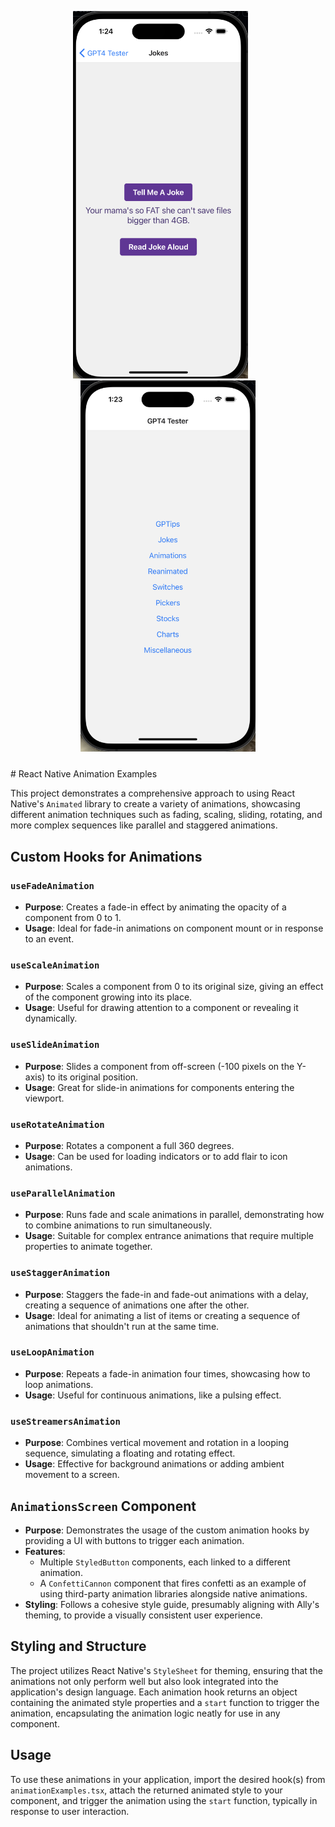 <p align="center" style="margin-bottom: 24px">
  <img src="JokesPic.png" alt="a screenshot of some joke feature of an iOS app" width="280" style="margin-right: 24px;"/>
  <img src="HomePic.png" alt="a screenshot of the home page of GPT4-Tester" width="280"/>
</p>
# React Native Animation Examples

This project demonstrates a comprehensive approach to using React Native's `Animated` library to create a variety of animations, showcasing different animation techniques such as fading, scaling, sliding, rotating, and more complex sequences like parallel and staggered animations.

## Custom Hooks for Animations

### `useFadeAnimation`

- **Purpose**: Creates a fade-in effect by animating the opacity of a component from 0 to 1.
- **Usage**: Ideal for fade-in animations on component mount or in response to an event.

### `useScaleAnimation`

- **Purpose**: Scales a component from 0 to its original size, giving an effect of the component growing into its place.
- **Usage**: Useful for drawing attention to a component or revealing it dynamically.

### `useSlideAnimation`

- **Purpose**: Slides a component from off-screen (-100 pixels on the Y-axis) to its original position.
- **Usage**: Great for slide-in animations for components entering the viewport.

### `useRotateAnimation`

- **Purpose**: Rotates a component a full 360 degrees.
- **Usage**: Can be used for loading indicators or to add flair to icon animations.

### `useParallelAnimation`

- **Purpose**: Runs fade and scale animations in parallel, demonstrating how to combine animations to run simultaneously.
- **Usage**: Suitable for complex entrance animations that require multiple properties to animate together.

### `useStaggerAnimation`

- **Purpose**: Staggers the fade-in and fade-out animations with a delay, creating a sequence of animations one after the other.
- **Usage**: Ideal for animating a list of items or creating a sequence of animations that shouldn't run at the same time.

### `useLoopAnimation`

- **Purpose**: Repeats a fade-in animation four times, showcasing how to loop animations.
- **Usage**: Useful for continuous animations, like a pulsing effect.

### `useStreamersAnimation`

- **Purpose**: Combines vertical movement and rotation in a looping sequence, simulating a floating and rotating effect.
- **Usage**: Effective for background animations or adding ambient movement to a screen.

## `AnimationsScreen` Component

- **Purpose**: Demonstrates the usage of the custom animation hooks by providing a UI with buttons to trigger each animation.
- **Features**: 
  - Multiple `StyledButton` components, each linked to a different animation.
  - A `ConfettiCannon` component that fires confetti as an example of using third-party animation libraries alongside native animations.
- **Styling**: Follows a cohesive style guide, presumably aligning with Ally's theming, to provide a visually consistent user experience.

## Styling and Structure

The project utilizes React Native's `StyleSheet` for theming, ensuring that the animations not only perform well but also look integrated into the application's design language. Each animation hook returns an object containing the animated style properties and a `start` function to trigger the animation, encapsulating the animation logic neatly for use in any component.

## Usage

To use these animations in your application, import the desired hook(s) from `animationExamples.tsx`, attach the returned animated style to your component, and trigger the animation using the `start` function, typically in response to user interaction.
